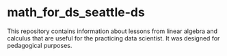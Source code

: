 # math_for_ds_seattle-ds

This repository contains information about lessons from linear algebra and calculus that are useful for the practicing data scientist. It was designed for pedagogical purposes.
